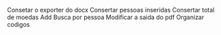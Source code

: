 Consetar o exporter do docx
Consertar pessoas inseridas
Consertar total de moedas 
Add Busca por pessoa 
Modificar a saida do pdf
Organizar codigos
